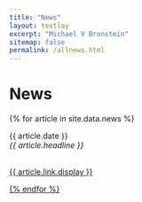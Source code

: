 ```yaml
---
title: "News"
layout: textlay
excerpt: "Michael V Bronstein"
sitemap: false
permalink: /allnews.html
---
```


# News

{% for article in site.data.news %}
<p>{{ article.date }} <br>
<em>{{ article.headline }}</em></p>
<br /><a href="{{ article.link.url }}">{{ article.link.display }}</p>

{% endfor %}
